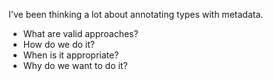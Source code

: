 I've been thinking a lot about annotating types with metadata. 
* What are valid approaches?
* How do we do it?
* When is it appropriate?
* Why do we want to do it?
